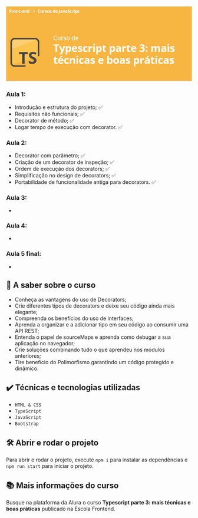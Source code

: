 ![Typescript parte 3: mais técnicas e boas práticas](curso.png)

### Aula 1:
- Introdução e estrutura do projeto; :white_check_mark:
- Requisitos não funcionais; :white_check_mark:
- Decorator de método; :white_check_mark:
- Logar tempo de execução com decorator. :white_check_mark:

### Aula 2:
- Decorator com parâmetro; :white_check_mark:
- Criação de um decorator de inspeção; :white_check_mark:
- Ordem de execução dos decorators; :white_check_mark:
- Simplificação no design de decorators; :white_check_mark:
- Portabilidade de funcionalidade antiga para decorators. :white_check_mark:

### Aula 3:
- 

### Aula 4:
- 

### Aula 5 final:
- 

## 🔨 A saber sobre o curso
- Conheça as vantagens do uso de Decorators;
- Crie diferentes tipos de decorators e deixe seu código ainda mais elegante;
- Compreenda os benefícios do uso de interfaces;
- Aprenda a organizar e a adicionar tipo em seu código ao consumir uma API REST;
- Entenda o papel de sourceMaps e aprenda como debugar a sua aplicação no navegador;
- Crie soluções combinando tudo o que aprendeu nos módulos anteriores;
- Tire benefício do Polimorfismo garantindo um código protegido e dinâmico.


## ✔️ Técnicas e tecnologias utilizadas
- `HTML & CSS`
- `TypeScript`
- `JavaScript`
- `Bootstrap`

## 🛠️ Abrir e rodar o projeto
Para abrir e rodar o projeto, execute `npm i` para instalar as dependências e `npm run start` para iniciar o projeto.

## 📚 Mais informações do curso
Busque na plataforma da Alura o curso **Typescript parte 3: mais técnicas e boas práticas** publicado na Escola Frontend.

<br>
